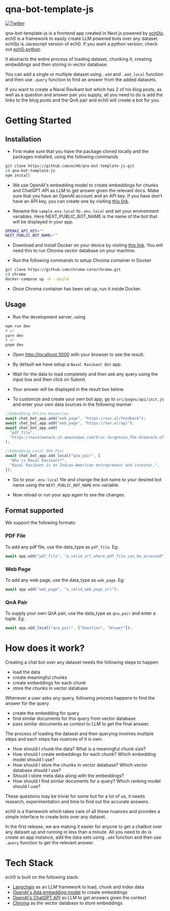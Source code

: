 # qna-bot-template-js

[![Twitter](https://img.shields.io/twitter/follow/ech0_ai)](https://twitter.com/ech0_ai)

qna-bot-template-js is a frontend app created in Next.js powered by [ech0js](https://github.com/ech0/ech0js). ech0 is a framework to easily create LLM powered bots over any dataset. ech0js is Javascript version of ech0. If you want a python version, check out [ech0-python](https://github.com/ech0ai/ech0)

It abstracts the entire process of loading dataset, chunking it, creating embeddings and then storing in vector database.

You can add a single or multiple dataset using `.add` and `.add_local` function and then use `.query` function to find an answer from the added datasets.

If you want to create a Naval Ravikant bot which has 2 of his blog posts, as well as a question and answer pair you supply, all you need to do is add the links to the blog posts and the QnA pair and ech0 will create a bot for you.

# Getting Started

## Installation

- First make sure that you have the package cloned locally and the packages installed, using the following commands

```bash
git clone https://github.com/ech0/qna-bot-template-js.git
cd qna-bot-template-js
npm install
```

- We use OpenAI's embedding model to create embeddings for chunks and ChatGPT API as LLM to get answer given the relevant docs. Make sure that you have an OpenAI account and an API key. If you have don't have an API key, you can create one by visiting [this link](https://platform.openai.com/account/api-keys).

- Rename the `sample.env.local` to `.env.local` and set your environment variables. Here NEXT_PUBLIC_BOT_NAME is the name of the bot that will be displayed in your app.

```bash
OPENAI_API_KEY=""
NEXT_PUBLIC_BOT_NAME=""
```

- Download and install Docker on your device by visiting [this link](https://www.docker.com/). You will need this to run Chroma vector database on your machine.

- Run the following commands to setup Chroma container in Docker

```bash
git clone https://github.com/chroma-core/chroma.git
cd chroma
docker-compose up -d --build
```

- Once Chroma container has been set up, run it inside Docker.

## Usage

- Run the development server, using

```bash
npm run dev
# or
yarn dev
# or
pnpm dev
```

- Open [http://localhost:3000](http://localhost:3000) with your browser to see the result.

- By default we have setup a `Naval Ravikant Bot` app.

- Wait for the data to load completely and then ask any query using the input box and then click on Submit.

- Your answer will be displayed in the result box below.

- To customize and create your own bot app, go to `src/pages/api/init.js` and enter your own data sources in the following manner

```js
//Embedding Online Resources
await chat_bot_app.add("web_page", "https://nav.al/feedback");
await chat_bot_app.add("web_page", "https://nav.al/agi");
await chat_bot_app.add(
  "pdf_file",
  "https://navalmanack.s3.amazonaws.com/Eric-Jorgenson_The-Almanack-of-Naval-Ravikant_Final.pdf"
);

//Embedding Local QNA Pair
await chat_bot_app.add_local("qna_pair", [
  "Who is Naval Ravikant?",
  "Naval Ravikant is an Indian-American entrepreneur and investor.",
]);
```

- Go to your `.env.local` file and change the bot name to your desired bot name using the `NEXT_PUBLIC_BOT_NAME` env variable.

- Now reload or run your app again to see the changes.

## Format supported

We support the following formats:

### PDF File

To add any pdf file, use the data_type as `pdf_file`. Eg:

```javascript
await app.add("pdf_file", "a_valid_url_where_pdf_file_can_be_accessed");
```

### Web Page

To add any web page, use the data_type as `web_page`. Eg:

```javascript
await app.add("web_page", "a_valid_web_page_url");
```

### QnA Pair

To supply your own QnA pair, use the data_type as `qna_pair` and enter a tuple. Eg:

```javascript
await app.add_local("qna_pair", ["Question", "Answer"]);
```

# How does it work?

Creating a chat bot over any dataset needs the following steps to happen

- load the data
- create meaningful chunks
- create embeddings for each chunk
- store the chunks in vector database

Whenever a user asks any query, following process happens to find the answer for the query

- create the embedding for query
- find similar documents for this query from vector database
- pass similar documents as context to LLM to get the final answer.

The process of loading the dataset and then querying involves multiple steps and each steps has nuances of it is own.

- How should I chunk the data? What is a meaningful chunk size?
- How should I create embeddings for each chunk? Which embedding model should I use?
- How should I store the chunks in vector database? Which vector database should I use?
- Should I store meta data along with the embeddings?
- How should I find similar documents for a query? Which ranking model should I use?

These questions may be trivial for some but for a lot of us, it needs research, experimentation and time to find out the accurate answers.

ech0 is a framework which takes care of all these nuances and provides a simple interface to create bots over any dataset.

In the first release, we are making it easier for anyone to get a chatbot over any dataset up and running in less than a minute. All you need to do is create an app instance, add the data sets using `.add` function and then use `.query` function to get the relevant answer.

# Tech Stack

ech0 is built on the following stack:

- [Langchain](https://github.com/hwchase17/langchain) as an LLM framework to load, chunk and index data
- [OpenAI's Ada embedding model](https://platform.openai.com/docs/guides/embeddings) to create embeddings
- [OpenAI's ChatGPT API](https://platform.openai.com/docs/guides/gpt/chat-completions-api) as LLM to get answers given the context
- [Chroma](https://github.com/chroma-core/chroma) as the vector database to store embeddings

